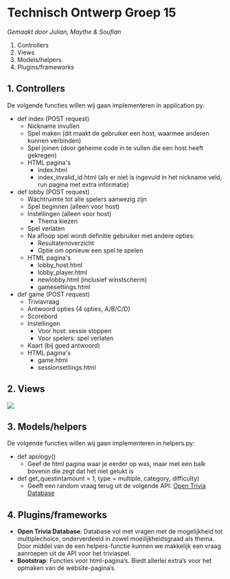 # Technisch Ontwerp Groep 15
*Gemaakt door Julian, Maythe & Soufian*
1. Controllers
2. Views
3. Models/helpers
4. Plugins/frameworks

## 1. Controllers
De volgende functies willen wij gaan implementeren in application.py:
+ def index (POST request)
    - Nickname invullen
    - Spel maken (dit maakt de gebruiker een host, waarmee anderen kunnen verbinden)
    - Spel joinen (door geheime code in te vullen die een host heeft gekregen)
    - HTML pagina's
        * index.html
        * index_invalid_id.html (als er niet is ingevuld in het nickname veld, run pagina met extra informatie)
+ def lobby (POST request)
    - Wachtruimte tot alle spelers aanwezig zijn
    - Spel beginnen (alleen voor host)
    - Instellingen (alleen voor host)
        * Thema kiezen
    - Spel verlaten
    - Na afloop spel wordt definitie gebruiker met andere opties:
        * Resultatenoverzicht
        * Optie om opnieuw een spel te spelen
    - HTML pagina's
        * lobby_host.html
        * lobby_player.html
        * newlobby.html (inclusief winstscherm)
        * gamesettings.html
+ def game (POST request)
    - Triviavraag
    - Antwoord opties (4 opties, A/B/C/D)
    - Scorebord
    - Instellingen
        * Voor host: sessie stoppen
        * Voor spelers: spel verlaten
    - Kaart (bij goed antwoord)
    - HTML pagina's
        * game.html
        * sessionsettings.html

## 2. Views
**![](https://lh6.googleusercontent.com/RjUfnCriIrnfD28RRzgKcneKv7BnyZwl2mJDPhPDGcHZQ8y17v8JCHKG6ulj9Z-QxbILJSItqH5Tu1xMouoEfrKNG46LjFNEUyLtn0uRnKykehM2DLHpgNU0HPo7eM1G9ynFfhrK)**

## 3. Models/helpers
De volgende functies willen wij gaan implementeren in helpers.py:
+ def apology()
    - Geef de html pagina waar je eerder op was, maar met een balk bovenin die zegt dat het niet gelukt is
+ def get_questin(amount = 1, type = multiple, category, difficulty)
    - Geeft een random vraag terug uit de volgende API: [Open Trivia Database](https://opentdb.com)

## 4. Plugins/frameworks
+ **Open Trivia Database**: Database vol met vragen met de mogelijkheid tot multiplechoice, onderverdeeld in zowel moeilijkheidsgraad als thema.
        Door middel van de een helpers-functie kunnen we makkelijk een vraag aanroepen uit de API voor het triviaspel.
+ **Bootstrap**: Functies voor html-pagina’s. Biedt allerlei extra’s voor het opmaken van de website-pagina’s.

